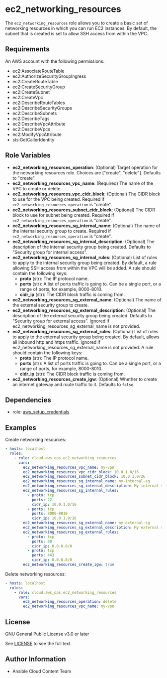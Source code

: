 ec2_networking_resources
====================

The `ec2_networking_resources` role allows you to create a basic set of networking resources in which you can run EC2 instances. By default, the subnet that is created is set to allow SSH access from within the VPC.

Requirements
------------

An AWS account with the following permissions:

* ec2:AssociateRouteTable
* ec2:AuthorizeSecurityGroupIngress
* ec2:CreateRouteTable
* ec2:CreateSecurityGroup
* ec2:CreateSubnet
* ec2:CreateVpc
* ec2:DescribeRouteTables
* ec2:DescribeSecurityGroups
* ec2:DescribeSubnets
* ec2:DescribeTags
* ec2:DescribeVpcAttribute
* ec2:DescribeVpcs
* ec2:ModifyVpcAttribute
* sts:GetCallerIdentity

Role Variables
--------------

* **ec2_networking_resources_operation**: (Optional) Target operation for the networking resources role. Choices are ["create", "delete"]. Defaults to "create".
* **ec2_networking_resources_vpc_name**: (Required) The name of the VPC to create or delete.
* **ec2_networking_resources_vpc_cidr_block**: (Optional) The CIDR block to use for the VPC being created. Required if `ec2_networking_resources_operation` is "create".
* **ec2_networking_resources_subnet_cidr_block**: (Optional) The CIDR block to use for subnet being created. Required if `ec2_networking_resources_operation` is "create".
* **ec2_networking_resources_sg_internal_name**: (Optional) The name of the internal security group to create. Required if `ec2_networking_resources_operation` is "create".
* **ec2_networking_resources_sg_internal_description**: (Optional) The description of the internal security group being created. Defaults to "Security group for internal access".
* **ec2_networking_resources_sg_internal_rules**: (Optional) List of rules to apply to the internal security group being created. By default, a rule allowing SSH access from within the VPC will be added. A rule should contain the following keys:
    * **proto** (str): The IP protocol name.
    * **ports** (str): A list of ports traffic is going to. Can be a single port, or a range of ports, for example, 8000-8010.
    * **cidr_ip** (str): The CIDR block traffic is coming from.
* **ec2_networking_resources_sg_external_name**: (Optional) The name of the external security group to create.
* **ec2_networking_resources_sg_external_description**: (Optional) The description of the external security group being created. Defaults to "Security group for external access". Ignored if ec2_networking_resources_sg_external_name is not provided.
* **ec2_networking_resources_sg_external_rules**: (Optional) List of rules to apply to the external security group being created. By default, allows all inbound http and https traffic. Ignored if ec2_networking_resources_sg_external_name is not provided. A rule should contain the following keys:
    * **proto** (str): The IP protocol name.
    * **ports** (str): A list of ports traffic is going to. Can be a single port, or a range of ports, for example, 8000-8010.
    * **cidr_ip** (str): The CIDR block traffic is coming from.
* **ec2_networking_resources_create_igw**: (Optional) Whether to create an internet gateway and route traffic to it. Defaults to `false`.

Dependencies
------------

- role: [aws_setup_credentials](../aws_setup_credentials/README.md)

Examples
----------------

Create networking resources:

```yaml
- hosts: localhost
  roles:
    - role: cloud.aws_ops.ec2_networking_resources
      vars:
        ec2_networking_resources_vpc_name: my-vpn
        ec2_networking_resources_vpc_cidr_block: 10.0.1.0/16
        ec2_networking_resources_subnet_cidr_block: 10.0.1.0/26
        ec2_networking_resources_sg_internal_name: my-internal-sg
        ec2_networking_resources_sg_internal_description: My internal security group
        ec2_networking_resources_sg_internal_rules:
          - proto: tcp
            ports: 22
            cidr_ip: 10.0.1.0/16
          - ports: tcp
            ports: 8000-8010
            cidr_ip: 10.0.1.0/16
        ec2_networking_resources_sg_external_name: my-external-sg
        ec2_networking_resources_sg_external_description: My external security group
        ec2_networking_resources_sg_external_rules:
          - proto: tcp
            ports: 80
            cidr_ip: 0.0.0.0/0
          - proto: tcp
            ports: 443
            cidr_ip: 0.0.0.0/0
        ec2_networking_resources_create_igw: true
```

Delete networking resources:

```yaml
- hosts: localhost
  roles:
    - role: cloud.aws_ops.ec2_networking_resources
      vars:
        ec2_networking_resources_operation: delete
        ec2_networking_resources_vpc_name: my-vpn
```

License
-------

GNU General Public License v3.0 or later

See [LICENSE](../../LICENSE) to see the full text.

Author Information
------------------

- Ansible Cloud Content Team
